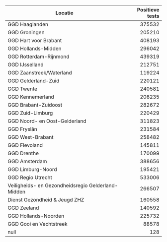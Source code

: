 | Locatie | Positieve tests |
|---------|----------------:|
| GGD Haaglanden                           | 375532 |
| GGD Groningen                            | 205210 |
| GGD Hart voor Brabant                    | 408193 |
| GGD Hollands-Midden                      | 296042 |
| GGD Rotterdam-Rijnmond                   | 439319 |
| GGD IJsselland                           | 212751 |
| GGD Zaanstreek/Waterland                 | 119224 |
| GGD Gelderland-Zuid                      | 220121 |
| GGD Twente                               | 240581 |
| GGD Kennemerland                         | 206235 |
| GGD Brabant-Zuidoost                     | 282672 |
| GGD Zuid-Limburg                         | 220429 |
| GGD Noord- en Oost-Gelderland            | 311823 |
| GGD Fryslân                              | 231584 |
| GGD West-Brabant                         | 258482 |
| GGD Flevoland                            | 145811 |
| GGD Drenthe                              | 170099 |
| GGD Amsterdam                            | 388656 |
| GGD Limburg-Noord                        | 195421 |
| GGD Regio Utrecht                        | 533006 |
| Veiligheids- en Gezondheidsregio Gelderland-Midden | 266507 |
| Dienst Gezondheid & Jeugd ZHZ            | 160558 |
| GGD Zeeland                              | 140592 |
| GGD Hollands-Noorden                     | 225732 |
| GGD Gooi en Vechtstreek                  | 88578 |
| null                                     |   128 |

